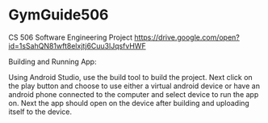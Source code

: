 # GymGuide506
CS 506 Software Engineering Project https://drive.google.com/open?id=1sSahQN81wft8elxjtj6Cuu3lJqsfvHWF

Building and Running App:

Using Android Studio, use the build tool to build the project. Next click on the play button and choose to use either a virtual android device or have an android phone connected to the computer and select device to run the app on. Next the app should open on the device after building and uploading itself to the device.
